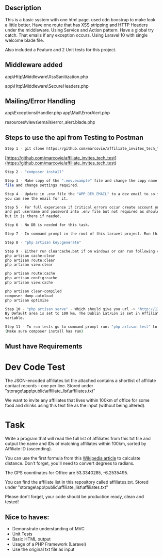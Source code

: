 ## Description

This is a basic system with one html page. used cdn boostrap to make look a little better. Have one route that has XSS
stripping and HTTP Headers under the middleware. Using Service and Action pattern. Have a global try catch. That emails
if any exception occurs. Using Laravel 10 with single welcome blade file.

Also included a Feature and 2 Unit tests for this project.

## Middleware added
app\Http\Middleware\XssSanitization.php

app\Http\Middleware\SecureHeaders.php

## Mailing/Error Handling
app\Exceptions\Handler.php
app\Mail\ErrorAlert.php

resources\views\emails\error_alert.blade.php

## Steps to use the api from Testing to Postman
```bash 
Step 1 - git clone https://github.com/marcovie/affiliate_invites_tech_test
```
[https://github.com/marcovie/affiliate_invites_tech_test](https://github.com/marcovie/affiliate_invites_tech_test)
```bash
Step 2 - "composer install"

Step 3 - Make copy of the ".env.example" file and change the copy name to .env open 
file and change settings required.

Step 4 - Update in .env file the "APP_DEV_EMAIL" to a dev email to so that if any errors occur 
you can see the email for it.

Step 5 - For full experience if Critical errors occur create account on "https://mailtrap.io/" 
and put username and password into .env file but not required as shouldnt have Critical error 
but it is there if needed.

Step 6 - No DB is needed for this task.

Step 7 - In command prompt in the root of this laravel project. Run this commands below:

Step 8 - "php artisan key:generate"

Step 9 - Either run clearcache.bat if on windows or can run following commands
php artisan cache:clear
php artisan route:clear
php artisan view:clear

php artisan route:cache
php artisan config:cache
php artisan view:cache

php artisan clear-compiled 
composer dump-autoload
php artisan optimize

Step 10 - "php artisan serve" - Which should give you url -> "http://127.0.0.1:8000"
By Default area is set to 100 km. The Dublin Lat/Lon is set in AffiliateService as public 
variable.

Step 11 - To run tests go to command prompt run: "php artisan test" to get tests to run. 
(Make sure composer install has run)
```

## Must have Requirements

# Dev Code Test

The JSON-encoded affiliates.txt file attached contains a shortlist of affiliate contact
records - one per line. Stored under "storage\app\public\affiliate_list\affiliates.txt"

We want to invite any affiliates that lives within 100km of office for some food and
drinks using this text file as the input (without being altered).

# Task
Write a program that will read the full list of affiliates from this txt file and
output the name and IDs of matching affiliates within 100km, sorted by Affiliate ID
(ascending).

You can use the first formula from this [Wikipedia article](https://en.wikipedia.org/wiki/Great-circle_distance)
to calculate distance. Don't forget, you'll need to convert degrees to radians.

The GPS coordinates for Office are 53.3340285, -6.2535495.

You can find the affiliate list in this repository called affiliates.txt.
Stored under "storage\app\public\affiliate_list\affiliates.txt"

Please don’t forget, your code should be production ready, clean and tested!

## Nice to haves:
- Demonstrate understanding of MVC
- Unit Tests
- Basic HTML output
- Usage of a PHP Framework (Laravel)
- Use the original txt file as input
